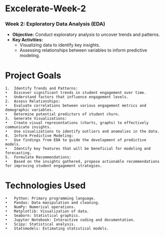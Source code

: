 # Excelerate-Week-2
### Week 2: Exploratory Data Analysis (EDA)

- **Objective:** Conduct exploratory analysis to uncover trends and patterns.
- **Key Activities:**
  - Visualizing data to identify key insights.
  - Assessing relationships between variables to inform predictive modeling.


# Project Goals

	1.	Identify Trends and Patterns:
	•	Discover significant trends in student engagement over time.
	•	Understand factors that influence engagement levels.
	2.	Assess Relationships:
	•	Evaluate correlations between various engagement metrics and demographic variables.
	•	Determine potential predictors of student churn.
	3.	Generate Visualizations:
	•	Create visual representations (charts, graphs) to effectively communicate insights.
	•	Use visualizations to identify outliers and anomalies in the data.
	4.	Inform Predictive Modeling:
	•	Use findings from EDA to guide the development of predictive models.
	•	Identify key features that will be beneficial for modeling and forecasting.
	5.	Formulate Recommendations:
	•	Based on the insights gathered, propose actionable recommendations for improving student engagement strategies.

# Technologies Used
	•	Python: Primary programming language.
	•	Pandas: Data manipulation and cleaning.
	•	NumPy: Numerical operations.
	•	Matplotlib: Visualization of data.
	•	Seaborn: Statistical graphics.
	•	Jupyter Notebook: Interactive coding and documentation.
	•	Scipy: Statistical analysis.
	•	Statsmodels: Estimating statistical models.

